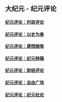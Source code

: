 ## 大纪元 - 纪元评论

#### [纪元评论：时政评论](indexes/nsc1025/README.md?02260330)
#### [纪元评论：以史为鉴](indexes/nsc1028/README.md?02260330)
#### [纪元评论：感悟随笔](indexes/nsc1035/README.md?02260330)
#### [纪元评论：纪元特稿](indexes/nsc424/README.md?02260330)
#### [纪元评论：财经评论](indexes/nsc1026/README.md?02260330)
#### [纪元评论：自由广场](indexes/nsc993/README.md?02260330)
#### [纪元评论：纪元社论](indexes/nsc422/README.md?02260330)
